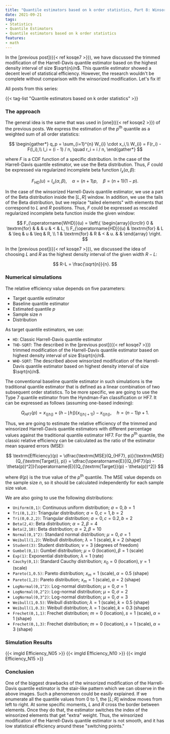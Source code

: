 ```yaml
---
title: "Quantile estimators based on k order statistics, Part 8: Winsorized Harrell-Davis quantile estimator"
date: 2021-09-21
tags:
- Statistics
- Quantile Estimators
- Quantile estimators based on k order statistics
features:
- math
---
```


In the [previous post]({{< ref kosqe7 >}}), we have discussed
  the trimmed modification of the Harrell-Davis quantile estimator
  based on the highest density interval of size $\sqrt{n}/n$.
This quantile estimator showed a decent level of statistical efficiency.
However, the research wouldn't be complete without comparison with the winsorized modification.
Let's fix it!

<!--more-->

All posts from this series:

{{< tag-list "Quantile estimators based on k order statistics" >}}

### The approach

The general idea is the same that was used in [one]({{< ref kosqe2 >}}) of the previous posts.
We express the estimation of the $p^\textrm{th}$ quantile as a weighted sum of all order statistics:

$$
\begin{gather*}
q_p = \sum_{i=1}^{n} W_{i} \cdot x_i,\\
W_{i} = F(r_i) - F(l_i),\\
l_i = (i - 1) / n, \quad r_i = i / n,
\end{gather*}
$$

where $F$ is a CDF function of a specific distribution.
In the case of the Harrell-Davis quantile estimator, we use the Beta distribution.
Thus, $F$ could be expressed via regularized incomplete beta function $I_x(\alpha, \beta)$:

$$
F_{\operatorname{HD}}(u) = I_u(\alpha, \beta), \quad \alpha = (n+1)p, \quad \beta = (n+1)(1 - p).
$$

In the case of the winsorized Harrell-Davis quantile estimator,
  we use a part of the Beta distribution inside the $[L,\, R]$ window.
In addition, we use the tails of the Beta distribution,
  but we replace "tailed elements" with elements that correspond to $L$ and $R$ positions.
Thus, $F$ could be expressed as rescaled regularized incomplete beta function inside the given window:

$$
F_{\operatorname{WHD}}(u) = \left\{
\begin{array}{lcrcllr}
0                        & \textrm{for} &       &      & u  & <    & L, \\
F_{\operatorname{HD}}(u) & \textrm{for} & L     & \leq & u  & \leq & R, \\
1                        & \textrm{for} & R     & <    & u. &      &
\end{array}
\right.
$$

In the [previous post]({{< ref kosqe7 >}}), we discussed the idea of choosing $L$ and $R$
  as the highest density interval of the given width $R-L$:

$$
R-L = \frac{\sqrt{n}}{n}.
$$

### Numerical simulations

The relative efficiency value depends on five parameters:

* Target quantile estimator
* Baseline quantile estimator
* Estimated quantile $p$
* Sample size $n$
* Distribution

As target quantile estimators, we use:

* `HD`: Classic Harrell-Davis quantile estimator
* `THD-SQRT`: The described in the [previous post]({{< ref kosqe7 >}})
  trimmed modification of the Harrell-Davis quantile estimator
  based on highest density interval of size $\sqrt{n}/n$.
* `WHD-SQRT`: The described above winsorized modification of the Harrell-Davis quantile estimator
  based on highest density interval of size $\sqrt{n}/n$.

The conventional baseline quantile estimator in such simulations is
  the traditional quantile estimator that is defined as
  a linear combination of two subsequent order statistics.
To be more specific, we are going to use the Type 7 quantile estimator from the Hyndman-Fan classification or HF7.
It can be expressed as follows (assuming one-based indexing):

$$
Q_{HF7}(p) = x_{(\lfloor h \rfloor)}+(h-\lfloor h \rfloor)(x_{(\lfloor h \rfloor+1)})-x_{(\lfloor h \rfloor)},\quad
h = (n-1)p+1.
$$

Thus, we are going to estimate the relative efficiency of
  the trimmed and winsorized Harrell-Davis quantile estimators with different percentage values against
  the traditional quantile estimator HF7.
For the $p^\textrm{th}$ quantile, the classic relative efficiency can be calculated
  as the ratio of the estimator mean squared errors ($\textrm{MSE}$):

$$
\textrm{Efficiency}(p) =
\dfrac{\textrm{MSE}(Q_{HF7}, p)}{\textrm{MSE}(Q_{\textrm{Target}}, p)} =
\dfrac{\operatorname{E}[(Q_{HF7}(p) - \theta(p))^2]}{\operatorname{E}[(Q_{\textrm{Target}}(p) - \theta(p))^2]}
$$

where $\theta(p)$ is the true value of the $p^\textrm{th}$ quantile.
The $\textrm{MSE}$ value depends on the sample size $n$, so it should be calculated independently for
  each sample size value.

We are also going to use the following distributions:

* `Uniform(0,1)`: Continuous uniform distribution; $a = 0,\, b = 1$
* `Tri(0,1,2)`: Triangular distribution; $a = 0,\, c = 1,\, b = 2$
* `Tri(0,0.2,2)`: Triangular distribution; $a = 0,\, c = 0.2,\, b = 2$
* `Beta(2,4)`: Beta distribution; $\alpha = 2,\, \beta = 4$
* `Beta(2,10)`: Beta distribution; $\alpha = 2,\, \beta = 10$
* `Normal(0,1^2)`: Standard normal distribution; $\mu = 0,\, \sigma = 1$
* `Weibull(1,2)`: Weibull distribution; $\lambda = 1\;\textrm{(scale)},\, k = 2\;\textrm{(shape)}$
* `Student(3)`: Student distribution; $\nu = 3\;\textrm{(degrees of freedom)}$
* `Gumbel(0,1)`: Gumbel distribution; $\mu = 0\;\textrm{(location)},\, \beta = 1\;\textrm{(scale)}$
* `Exp(1)`: Exponential distribution; $\lambda = 1\;\textrm{(rate)}$
* `Cauchy(0,1)`: Standard Cauchy distribution; $x_0 = 0\;\textrm{(location)},\,\gamma = 1\;\textrm{(scale)}$
* `Pareto(1,0.5)`: Pareto distribution; $x_m = 1\;\textrm{(scale)},\, \alpha = 0.5\;\textrm{(shape)}$
* `Pareto(1,2)`: Pareto distribution; $x_m = 1\;\textrm{(scale)},\, \alpha = 2\;\textrm{(shape)}$
* `LogNormal(0,1^2)`: Log-normal distribution; $\mu = 0, \sigma = 1$
* `LogNormal(0,2^2)`: Log-normal distribution; $\mu = 0, \sigma = 2$
* `LogNormal(0,3^2)`: Log-normal distribution; $\mu = 0, \sigma = 3$
* `Weibull(1,0.5)`: Weibull distribution; $\lambda = 1\;\textrm{(scale)},\, k = 0.5\;\textrm{(shape)}$
* `Weibull(1,0.3)`: Weibull distribution; $\lambda = 1\;\textrm{(scale)},\, k = 0.3\;\textrm{(shape)}$
* `Frechet(0,1,1)`: Frechet distribution; $m=0\;\textrm{(location)},\, s = 1\;\textrm{(scale)},\, \alpha = 1\;\textrm{(shape)}$
* `Frechet(0,1,3)`: Frechet distribution; $m=0\;\textrm{(location)},\, s = 1\;\textrm{(scale)},\, \alpha = 3\;\textrm{(shape)}$

### Simulation Results

{{< imgld Efficiency_N05 >}}
{{< imgld Efficiency_N10 >}}
{{< imgld Efficiency_N15 >}}

### Conclusion

One of the biggest drawbacks of the winsorized modification of the Harrell-Davis quantile estimator is
  the stair-like pattern which we can observe in the above images.
Such a phenomenon could be easily explained.
If we enumerate all the quantile values from 0 to 1,
  the $[L;R]$ window moves from left to right.
At some specific moments, $L$ and $R$ cross the border between elements.
Once they do that, the estimator switches the index of the winsorized elements that get "extra" weight.
Thus, the winsorized modification of the Harrell-Davis quantile estimator is not smooth,
  and it has low statistical efficiency around these "switching points."